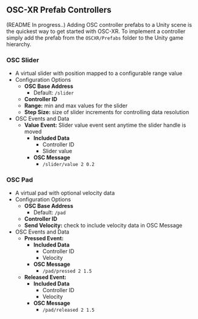 ## OSC-XR Prefab Controllers

(README In progress..)
Adding OSC controller prefabs to a Unity scene is the quickest way to get started with OSC-XR. To implement a controller simply add the prefab from the `OSCXR/Prefabs` folder to the Unity game hierarchy.

### OSC Slider

- A virtual slider with position mapped to a configurable range value
- Configuration Options
  - **OSC Base Address**
    - Default: `/slider`
  - **Controller ID**
  - **Range:** min and max values for the slider
  - **Step Size:** size of slider increments for controlling data resolution
- OSC Events and Data
  - **Value Event:** Slider value event sent anytime the slider handle is moved
    - **Included Data**
      - Controller ID
      - Slider value
    - **OSC Message**
      - `/slider/value 2 0.2`

### OSC Pad

- A virtual pad with optional velocity data
- Configuration Options
  - **OSC Base Address**
    - Default: `/pad`
  - **Controller ID**
  - **Send Velocity:** check to include velocity data in OSC Message
- OSC Events and Data
  - **Pressed Event:**
    - **Included Data**
      - Controller ID
      - Velocity
    - **OSC Message**
      - `/pad/pressed 2 1.5`
  - **Released Event:**
    - **Included Data**
      - Controller ID
      - Velocity
    - **OSC Message**
      - `/pad/released 2 1.5`
